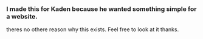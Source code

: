 ### I made this for Kaden because he wanted something simple for a website.
theres no othere reason why this exists. Feel free to look at it thanks.
